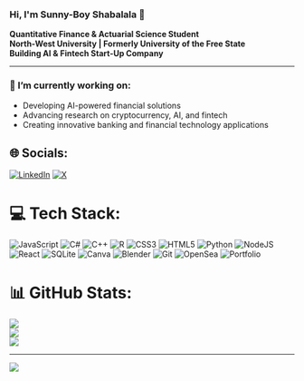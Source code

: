 ### Hi, I'm **Sunny-Boy Shabalala** 👋  

**Quantitative Finance & Actuarial Science Student**  
**North-West University | Formerly University of the Free State**  
**Building AI & Fintech Start-Up Company**  

---

### 🚀 I’m currently working on:
- Developing AI-powered financial solutions
- Advancing research on cryptocurrency, AI, and fintech
- Creating innovative banking and financial technology applications

## 🌐 Socials:
[![LinkedIn](https://img.shields.io/badge/LinkedIn-%230077B5.svg?logo=linkedin&logoColor=white)](https://www.linkedin.com/in/sunny-boy-shabalala/) [![X](https://img.shields.io/badge/X-black.svg?logo=X&logoColor=white)](https://x.com/@sunnybboy_) 

# 💻 Tech Stack:
![JavaScript](https://img.shields.io/badge/javascript-%23323330.svg?style=for-the-badge&logo=javascript&logoColor=%23F7DF1E) ![C#](https://img.shields.io/badge/c%23-%23239120.svg?style=for-the-badge&logo=csharp&logoColor=white) ![C++](https://img.shields.io/badge/c++-%2300599C.svg?style=for-the-badge&logo=c%2B%2B&logoColor=white) ![R](https://img.shields.io/badge/r-%23276DC3.svg?style=for-the-badge&logo=r&logoColor=white) ![CSS3](https://img.shields.io/badge/css3-%231572B6.svg?style=for-the-badge&logo=css3&logoColor=white) ![HTML5](https://img.shields.io/badge/html5-%23E34F26.svg?style=for-the-badge&logo=html5&logoColor=white) ![Python](https://img.shields.io/badge/python-3670A0?style=for-the-badge&logo=python&logoColor=ffdd54) ![NodeJS](https://img.shields.io/badge/node.js-6DA55F?style=for-the-badge&logo=node.js&logoColor=white) ![React](https://img.shields.io/badge/react-%2320232a.svg?style=for-the-badge&logo=react&logoColor=%2361DAFB) ![SQLite](https://img.shields.io/badge/sqlite-%2307405e.svg?style=for-the-badge&logo=sqlite&logoColor=white) ![Canva](https://img.shields.io/badge/Canva-%2300C4CC.svg?style=for-the-badge&logo=Canva&logoColor=white) ![Blender](https://img.shields.io/badge/blender-%23F5792A.svg?style=for-the-badge&logo=blender&logoColor=white) ![Git](https://img.shields.io/badge/git-%23F05033.svg?style=for-the-badge&logo=git&logoColor=white) ![OpenSea](https://img.shields.io/badge/OpenSea-%232081E2.svg?style=for-the-badge&logo=opensea&logoColor=white) ![Portfolio](https://img.shields.io/badge/Portfolio-%23000000.svg?style=for-the-badge&logo=firefox&logoColor=#FF7139)
# 📊 GitHub Stats:
![](https://github-readme-stats.vercel.app/api?username=sunny-bboy&theme=dark&hide_border=false&include_all_commits=true&count_private=true)<br/>
![](https://nirzak-streak-stats.vercel.app/?user=sunny-bboy&theme=dark&hide_border=false)<br/>
![](https://github-readme-stats.vercel.app/api/top-langs/?username=sunny-bboy&theme=dark&hide_border=false&include_all_commits=true&count_private=true&layout=compact)

---
[![](https://visitcount.itsvg.in/api?id=sunny-bboy&icon=0&color=0)](https://visitcount.itsvg.in)

<!-- Proudly created with GPRM ( https://gprm.itsvg.in ) -->

